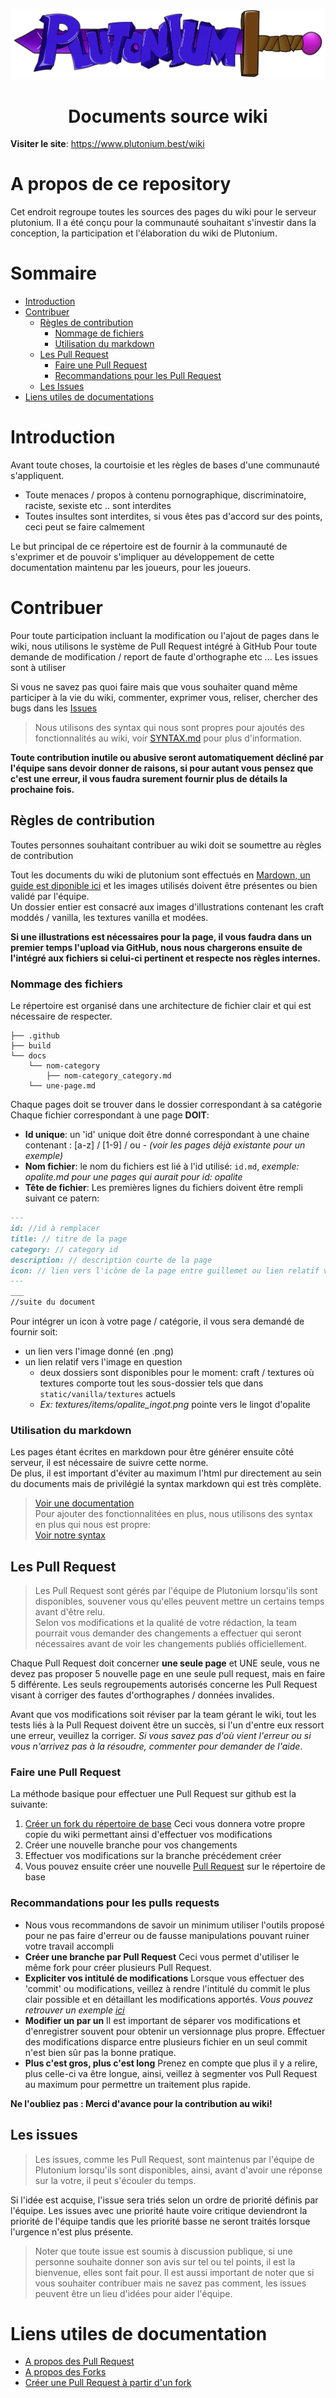 <p align="center">
	<a href="https://www.plutonium.best"><img src=".github/plutonium.png"></img></a><br>
</p>
<h1 align="center">Documents source wiki</h1>

**Visiter le site**: https://www.plutonium.best/wiki

# A propos de ce repository

Cet endroit regroupe toutes les sources des pages du wiki pour le serveur plutonium. Il a été conçu pour la communauté souhaitant s'investir dans la conception, la participation et l'élaboration du wiki de Plutonium. 

# Sommaire

* [Introduction](https://github.com/ShockedPlot7560/pluto-wiki#introduction)
* [Contribuer](https://github.com/ShockedPlot7560/pluto-wiki#contribuer)
  * [Règles de contribution](https://github.com/ShockedPlot7560/pluto-wiki#règles-de-contribution)
    * [Nommage de fichiers](https://github.com/ShockedPlot7560/pluto-wiki#nommage-des-fichiers)
    * [Utilisation du markdown](https://github.com/ShockedPlot7560/pluto-wiki#utilisation-du-markdown)
  * [Les Pull Request](https://github.com/ShockedPlot7560/pluto-wiki#les-pull-request)
    * [Faire une Pull Request](https://github.com/ShockedPlot7560/pluto-wiki#faire-une-pull-request)
    * [Recommandations pour les Pull Request](https://github.com/ShockedPlot7560/pluto-wiki#recommandations-pour-les-pulls-requests)
  * [Les Issues](https://github.com/ShockedPlot7560/pluto-wiki#les-issues)
* [Liens utiles de documentations](https://github.com/ShockedPlot7560/pluto-wiki#liens-utiles-de-documentation)

# Introduction

Avant toute choses, la courtoisie et les règles de bases d'une communauté s'appliquent.
- Toute menaces / propos à contenu pornographique, discriminatoire, raciste, sexiste etc .. sont interdites
- Toutes insultes sont interdites, si vous êtes pas d'accord sur des points, ceci peut se faire calmement

Le but principal de ce répertoire est de fournir à la communauté de s'exprimer et de pouvoir s'impliquer au développement de cette documentation maintenu par les joueurs, pour les joueurs.

# Contribuer

Pour toute participation incluant la modification ou l'ajout de pages dans le wiki, nous utilisons le système de Pull Request intégré à GitHub
Pour toute demande de modification / report de faute d'orthographe etc ... Les issues sont à utiliser

Si vous ne savez pas quoi faire mais que vous souhaiter quand même participer à la vie du wiki, commenter, exprimer vous, reliser, chercher des bugs dans les [Issues](https://github.com/ShockedPlot7560/pluto-wiki/issues/new)

> Nous utilisons des syntax qui nous sont propres pour ajoutés des fonctionnalités au wiki, voir [SYNTAX.md](https://github.com/ShockedPlot7560/pluto-wiki/blob/stable/SYNTAX.md) pour plus d'information.

**Toute contribution inutile ou abusive seront automatiquement décliné par l'équipe sans devoir donner de raisons, si pour autant vous pensez que c'est une erreur, il vous faudra surement fournir plus de détails la prochaine fois.**

## Règles de contribution

Toutes personnes souhaitant contribuer au wiki doit se soumettre au règles de contribution 

Tout les documents du wiki de plutonium sont effectués en [Mardown, un guide est diponible ici](https://blog.wax-o.com/2014/04/tutoriel-un-guide-pour-bien-commencer-avec-markdown/) et les images utilisés doivent être présentes ou bien validé par l'équipe.  
Un dossier entier est consacré aux images d'illustrations contenant les craft moddés / vanilla, les textures vanilla et modées.  

**Si une illustrations est nécessaires pour la page, il vous faudra dans un premier temps l'upload via GitHub, nous nous chargerons ensuite de l'intégré aux fichiers si celui-ci pertinent et respecte nos règles internes.**

### Nommage des fichiers

Le répertoire est organisé dans une architecture de fichier clair et qui est nécessaire de respecter.
```
├── .github
├── build
└── docs
    └── nom-category
        ├── nom-category_category.md
	└── une-page.md
```
Chaque pages doit se trouver dans le dossier correspondant à sa catégorie
Chaque fichier correspondant à une page **DOIT**:
* **Id unique**: un 'id' unique doit être donné correspondant à une chaine contenant : [a-z] / [1-9] / ou - *(voir les pages déjà existante pour un exemple)*
* **Nom fichier**: le nom du fichiers est lié à l'id utilisé: ``id.md``, *exemple: opalite.md pour une pages qui aurait pour id: opalite*
* **Tête de fichier**: Les premières lignes du fichiers doivent être rempli suivant ce patern: 
```markdown
---
id: //id à remplacer
title: // titre de la page
category: // category id
description: // description courte de la page
icon: // lien vers l'icône de la page entre guillemet ou lien relatif vers la textures: textures/items/une_texture.png
---
___
//suite du document
```

Pour intégrer un icon à votre page / catégorie, il vous sera demandé de fournir soit:
* un lien vers l'image donné (en .png) 
* un lien relatif vers l'image en question
  * deux dossiers sont disponibles pour le moment: craft / textures où textures comporte tout les sous-dossier tels que dans ``static/vanilla/textures`` actuels
  * *Ex: textures/items/opalite_ingot.png* pointe vers le lingot d'opalite

### Utilisation du markdown

Les pages étant écrites en markdown pour être générer ensuite côté serveur, il est nécessaire de suivre cette norme.  
De plus, il est important d'éviter au maximum l'html pur directement au sein du documents mais de privilégié la syntax markdown qui est très complète.
> [Voir une documentation](https://blog.wax-o.com/2014/04/tutoriel-un-guide-pour-bien-commencer-avec-markdown/)  
> Pour ajouter des fonctionnalitées en plus, nous utilisons des syntax en plus qui nous est propre:  
> [Voir notre syntax](https://github.com/ShockedPlot7560/pluto-wiki/blob/stable/SYNTAX.md)

## Les Pull Request

> Les Pull Request sont gérés par l'équipe de Plutonium lorsqu'ils sont disponibles, souvener vous qu'elles peuvent mettre un certains temps avant d'être relu.  
> Selon vos modifications et la qualité de votre rédaction, la team pourrait vous demander des changements a effectuer qui seront nécessaires avant de voir les changements publiés officiellement.

Chaque Pull Request doit concerner **une seule page** et UNE seule, vous ne devez pas proposer 5 nouvelle page en une seule pull request, mais en faire 5 différente. Les seuls regroupements autorisés concerne les Pull Request visant à corriger des fautes d'orthographes / données invalides.

Avant que vos modifications soit réviser par la team gérant le wiki, tout les tests liés à la Pull Request doivent être un succès, si l'un d'entre eux ressort une erreur, veuillez la corriger. *Si vous savez pas d'où vient l'erreur ou si vous n'arrivez pas à la résoudre, commenter pour demander de l'aide*.

### Faire une Pull Request

La méthode basique pour effectuer une Pull Request sur github est la suivante:
1. [Créer un fork du répertoire de base](https://github.com/ShockedPlot7560/pluto-wiki/fork) Ceci vous donnera votre propre copie du wiki permettant ainsi d'effectuer vos modifications
2. Créer une nouvelle branche pour vos changements
3. Effectuer vos modifications sur la branche précédement créer
4. Vous pouvez ensuite créer une nouvelle [Pull Request](https://github.com/ShockedPlot7560/pluto-wiki/pull/new) sur le répertoire de base 

### Recommandations pour les pulls requests

* Nous vous recommandons de savoir un minimum utiliser l'outils proposé pour ne pas faire d'erreur ou de fausse manipulations pouvant ruiner votre travail accompli
* **Créer une branche par Pull Request** Ceci vous permet d'utiliser le même fork pour créer plusieurs Pull Request.
* **Expliciter vos intitulé de modifications** Lorsque vous effectuer des 'commit' ou modifications, veillez à rendre l'intitulé du commit le plus clair possible et en détaillant les modifications apportés. *Vous pouvez retrouver un exemple [ici](https://tbaggery.com/2008/04/19/a-note-about-git-commit-messages.html)*
* **Modifier un par un** Il est important de séparer vos modifications et d'enregistrer souvent pour obtenir un versionnage plus propre. Effectuer des modifications disparce entre plusieurs fichier en un seul commit n'est bien sûr pas la bonne pratique.
* **Plus c'est gros, plus c'est long** Prenez en compte que plus il y a relire, plus celle-ci va être longue, ainsi, veillez à segmenter vos Pull Request au maximum pour permettre un traitement plus rapide.

**Ne l'oubliez pas : Merci d'avance pour la contribution au wiki!**

## Les issues

> Les issues, comme les Pull Request, sont maintenus par l'équipe de Plutonium lorsqu'ils sont disponibles, ainsi, avant d'avoir une réponse sur la votre, il peut s'écouler du temps.

Si l'idée est acquise, l'issue sera triés selon un ordre de priorité définis par l'équipe. Les issues avec une priorité haute voire critique deviendront la priorité de l'équipe tandis que les priorité basse ne seront traités lorsque l'urgence n'est plus présente.

> Noter que toute issue est soumis à discussion publique, si une personne souhaite donner son avis sur tel ou tel points, il est la bienvenue, elles sont fait pour. 
> Il est aussi important de noter que si vous souhaiter contribuer mais ne savez pas comment, les issues peuvent être un lieu d'idées pour aider l'équipe.

# Liens utiles de documentation

* [A propos des Pull Request](https://docs.github.com/en/pull-requests/collaborating-with-pull-requests/proposing-changes-to-your-work-with-pull-requests/about-pull-requests)
* [A propos des Forks](https://docs.github.com/en/pull-requests/collaborating-with-pull-requests/working-with-forks/about-forks)
* [Créer une Pull Request à partir d'un fork](https://docs.github.com/en/pull-requests/collaborating-with-pull-requests/proposing-changes-to-your-work-with-pull-requests/creating-a-pull-request-from-a-fork)

